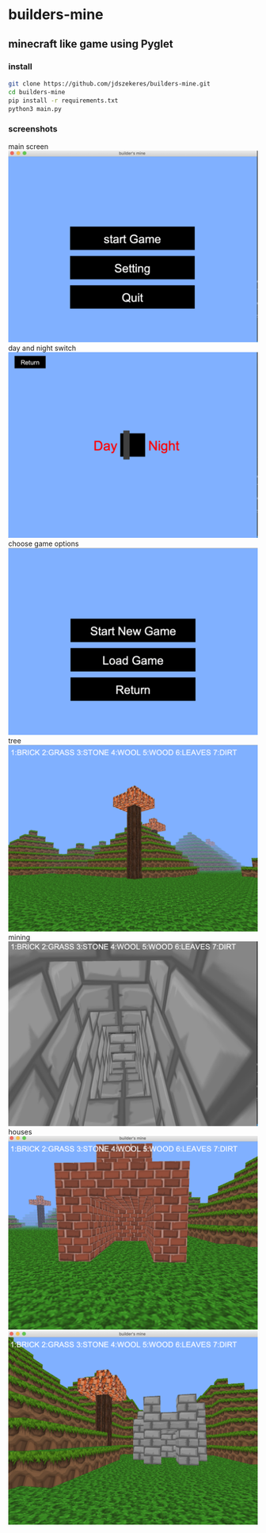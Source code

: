 # builders-mine

## minecraft like game using Pyglet

### install

```bash
git clone https://github.com/jdszekeres/builders-mine.git
cd builders-mine
pip install -r requirements.txt
python3 main.py
```
### screenshots
main screen
![main](screenshots/main.png)
day and night switch
![day-night](screenshots/day-night.png)
choose game options
![choose-game-settings](screenshots/game-choose.png)
tree
![tree](screenshots/tree.png)
mining
![mine](screenshots/stair.png)
houses
![house1](screenshots/house1.png)
![house2](screenshots/house2.png)
